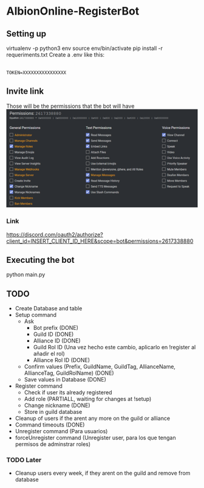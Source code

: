 # AlbionOnline-RegisterBot

## Setting up

virtualenv -p python3 env
source env/bin/activate
pip install -r requeriments.txt
Create a .env like this:

```env

TOKEN=XXXXXXXXXXXXXXXX

```

## Invite link

Those will be the permissions that the bot will have
![Permissions](./images/permissions_link.png)

### Link

<https://discord.com/oauth2/authorize?client_id=INSERT_CLIENT_ID_HERE&scope=bot&permissions=2617338880>

## Executing the bot

python main.py

## TODO

- Create Database and table
- Setup command
  - Ask
    - Bot prefix (DONE)
    - Guild ID (DONE)
    - Alliance ID (DONE)
    - Guild Rol ID (Una vez hecho este cambio, aplicarlo en !register al añadir el rol)
    - Alliance Rol ID (DONE)
  - Confirm values (Prefix, GuildName, GuildTag, AllianceName, AllianceTag, GuildRolName) (DONE)
  - Save values in Database (DONE)
- Register command
  - Check if user its already registered
  - Add role (PARTIALL, waiting for changes at !setup)
  - Change nickname (DONE)
  - Store in guild database
- Cleanup of users if the arent any more on the guild or alliance
- Command timeouts (DONE)
- Unregister command (Para usuarios)
- forceUnregister command (Unregister user, para los que tengan permisos de adminstrar roles)

### TODO Later

- Cleanup users every week, if they arent on the guild and remove from database
